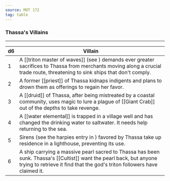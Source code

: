 ```yaml
---
source: MOT 172
tag: table
---
```


### Thassa's Villains
---
|d6|Villain|
|----|------------|
|1|A [[triton master of waves]] (see ) demands ever greater sacrifices to Thassa from merchants moving along a crucial trade route, threatening to sink ships that don't comply.|
|2|A former [[priest]] of Thassa kidnaps indigents and plans to drown them as offerings to regain her favor.|
|3|A [[druid]] of Thassa, after being mistreated by a coastal community, uses magic to lure a plague of [[Giant Crab]] out of the depths to take revenge.|
|4|A [[water elemental]] is trapped in a village well and has changed the drinking water to saltwater. It needs help returning to the sea.|
|5|Sirens (see the harpies entry in ) favored by Thassa take up residence in a lighthouse, preventing its use.|
|6|A ship carrying a massive pearl sacred to Thassa has been sunk. Thassa's [[Cultist]] want the pearl back, but anyone trying to retrieve it find that the god's triton followers have claimed it.|
